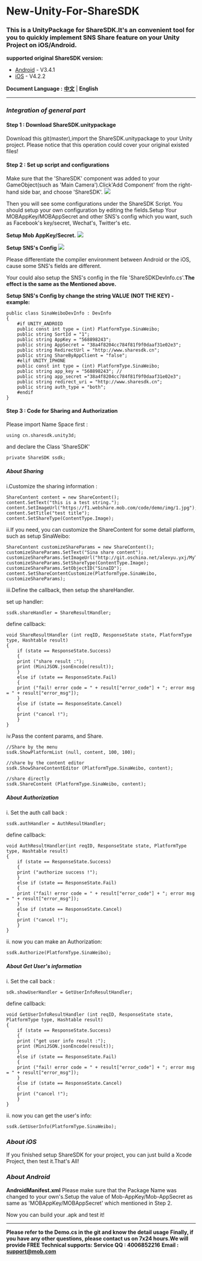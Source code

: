 # New-Unity-For-ShareSDK
### This is a UnityPackage for ShareSDK.It's an convenient tool for you to quickly implement SNS Share feature on your Unity Project on iOS/Android.

**supported original ShareSDK version:**

- [Android](https://github.com/MobClub/ShareSDK-for-Android) - V3.4.1
- [iOS](https://github.com/MobClub/ShareSDK-for-iOS) - V4.2.2

**Document Language :** **[中文](https://github.com/MobClub/New-Unity-For-ShareSDK)** | **English**

- - - - - - - - - - - -

### *Integration of general part*

#### Step 1 : Download ShareSDK.unitypackage
Download this git(master),import the ShareSDK.unitypackage to your Unity project.
Please notice that this operation could cover your original existed files!

#### Step 2 : Set up script and configurations
Make sure that the 'ShareSDK' component was added to your GameObject(such as 'Main Camera').Click'Add Component' from the right-hand side bar, and choose 'ShareSDK'.
![](https://lh3.googleusercontent.com/-rmrjMgkzmGw/W5kKylTphXI/AAAAAAAABwg/9-Dr--MShCgr2T0xVgfQ44brTSqiEAXSgCHMYCw/I/1.png)

Then you will see some configurations under the ShareSDK Script. 
You should setup your own configuration by editing the fields.Setup Your MOBAppKey/MOBAppSecret and other SNS's config which you want, such as Facebook's key/secret, Wechat's, Twitter's etc.

**Setup Mob AppKey/Secret.**
![](https://lh3.googleusercontent.com/-KGH-XMjhjwk/W5kKyETfF_I/AAAAAAAABwY/DkK2Bb8HhqYEINRytORIffBC5t-I9uOWQCHMYCw/I/1.1.png)

**Setup SNS's Config**
![](https://lh3.googleusercontent.com/-ultUnBrwpvQ/W5kKyGs4cKI/AAAAAAAABwc/CbYWZT9rQXcQtyTDCRJUDpuqlN7hwPweQCHMYCw/I/1.2.png)

Please differentiate the compiler environment between  Android or the iOS, cause some SNS's fields are different.

Your could also setup the SNS's config in the file 'ShareSDKDevInfo.cs'.**The effect is the same as the Mentioned above.**

**Setup SNS's Config by change the string VALUE (NOT THE KEY) - example:**
```
public class SinaWeiboDevInfo : DevInfo 
{
    #if UNITY_ANDROID
    public const int type = (int) PlatformType.SinaWeibo;
    public string SortId = "1";
    public string AppKey = "568898243";
    public string AppSecret = "38a4f8204cc784f81f9f0daaf31e02e3";
    public string RedirectUrl = "http://www.sharesdk.cn";
    public string ShareByAppClient = "false";
    #elif UNITY_IPHONE
    public const int type = (int) PlatformType.SinaWeibo;
    public string app_key = "568898243"; //
    public string app_secret ="38a4f8204cc784f81f9f0daaf31e02e3";
    public string redirect_uri = "http://www.sharesdk.cn";
    public string auth_type = "both";
    #endif
}
```

#### Step 3 : Code for Sharing and Authorization
Please import Name Space first :
```
using cn.sharesdk.unity3d;
```
and declare the Class 'ShareSDK'
```
private ShareSDK ssdk;
```

##### About Sharing
i.Customize the sharing information :
```
ShareContent content = new ShareContent();
content.SetText("this is a test string.");
content.SetImageUrl("https://f1.webshare.mob.com/code/demo/img/1.jpg");
content.SetTitle("test title");
content.SetShareType(ContentType.Image);
```
ii.If you need, you can customize the ShareContent for some detail platform, such as setup SinaWeibo:
```
ShareContent customizeShareParams = new ShareContent();
customizeShareParams.SetText("Sina share content");
customizeShareParams.SetImageUrl("http://git.oschina.net/alexyu.yxj/MyTmpFiles/raw/master/kmk_pic_fld/small/107.JPG");
customizeShareParams.SetShareType(ContentType.Image);
customizeShareParams.SetObjectID("SinaID");
content.SetShareContentCustomize(PlatformType.SinaWeibo, customizeShareParams);
```
iii.Define the callback, then setup the shareHandler.

set up handler:
```
ssdk.shareHandler = ShareResultHandler;
```
define callback:
```
void ShareResultHandler (int reqID, ResponseState state, PlatformType type, Hashtable result)
{
    if (state == ResponseState.Success)
    {
    print ("share result :");
    print (MiniJSON.jsonEncode(result));
    }
    else if (state == ResponseState.Fail)
    {
    print ("fail! error code = " + result["error_code"] + "; error msg = " + result["error_msg"]);
    }
    else if (state == ResponseState.Cancel) 
    {
    print ("cancel !");
    }
}
```

iv.Pass the content params, and Share. 

```
//Share by the menu
ssdk.ShowPlatformList (null, content, 100, 100);

//share by the content editor
ssdk.ShowShareContentEditor (PlatformType.SinaWeibo, content);

//share directly
ssdk.ShareContent (PlatformType.SinaWeibo, content);
```

##### About Authorization
i. Set the auth call back :
```
ssdk.authHandler = AuthResultHandler;
```
define callback:
```
void AuthResultHandler(int reqID, ResponseState state, PlatformType type, Hashtable result)
{
    if (state == ResponseState.Success)
    {
    print ("authorize success !");
    }
    else if (state == ResponseState.Fail)
    {
    print ("fail! error code = " + result["error_code"] + "; error msg = " + result["error_msg"]);
    }
    else if (state == ResponseState.Cancel) 
    {
    print ("cancel !");
    }
}
```
ii. now you can make an Authorization:
```
ssdk.Authorize(PlatformType.SinaWeibo);
```

##### About Get User's information

i. Set the call back :
```
sdk.showUserHandler = GetUserInfoResultHandler;
```
define callback:
```
void GetUserInfoResultHandler (int reqID, ResponseState state, PlatformType type, Hashtable result)
{
    if (state == ResponseState.Success)
    {
    print ("get user info result :");
    print (MiniJSON.jsonEncode(result));
    }
    else if (state == ResponseState.Fail)
    {
    print ("fail! error code = " + result["error_code"] + "; error msg = " + result["error_msg"]);
    }
    else if (state == ResponseState.Cancel) 
    {
    print ("cancel !");
    }
}
```

ii. now you can get the user's info:
```
ssdk.GetUserInfo(PlatformType.SinaWeibo);
```

### *About iOS*
If you finished setup ShareSDK for your project, you can just build a Xcode Project, then test it.That's All!

### *About Android*

**AndroidManifest.xml**
Please make sure that the Package Name was changed to your own's.Setup the value of Mob-AppKey/Mob-AppSecret as same as 'MOBAppKey/MOBAppSecret' which mentioned in Step 2.

Now you can build your .apk and test it!


-------

**Please refer to the Demo.cs in the git and know the detail usage**
**Finally, if you have any other questions, please contact us on 7x24 hours.We will provide FREE Technical supports:**
**Service QQ : 4006852216** 
**Email : support@mob.com**

